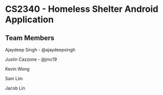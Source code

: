 # CS2340 - Homeless Shelter Android Application

## Team Members

Ajaydeep Singh - @ajaydeepsingh

Justin Cazzone - @jmc19

Kevin Wong

Sam Lim

Jacob Lin


